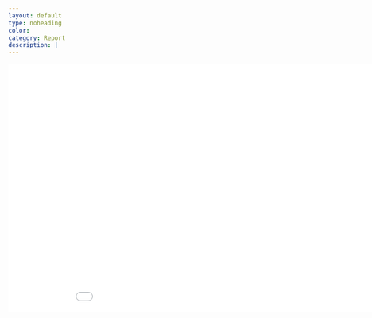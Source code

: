 ```yaml
---
layout: default
type: noheading
color:
category: Report
description: |
---
```

<iframe src="DataVisualizations/prisonrate2.html" height='500' width='960' frameborder='0' scrolling='no'></iframe>
